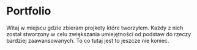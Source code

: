 # Portfolio
Witaj w miejscu gdzie zbieram projkety które tworzyłem.
Każdy z nich został stworzony w celu zwiększania umiejętności od podstaw do rzeczy bardziej zaawansowanych.
To co tutaj jest to jeszcze nie koniec.

